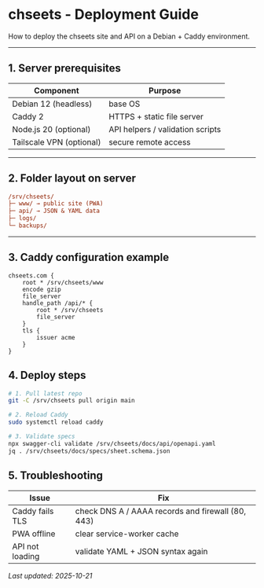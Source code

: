 # chseets - Deployment Guide

How to deploy the chseets site and API on a Debian + Caddy environment.

---

## 1. Server prerequisites

| Component | Purpose |
|------------|----------|
| Debian 12 (headless) | base OS |
| Caddy 2 | HTTPS + static file server |
| Node.js 20 (optional) | API helpers / validation scripts |
| Tailscale VPN (optional) | secure remote access |

---

## 2. Folder layout on server

```ini
/srv/chseets/
├─ www/ → public site (PWA)
├─ api/ → JSON & YAML data
├─ logs/
└─ backups/
```

---

## 3. Caddy configuration example

```caddyfile
chseets.com {
    root * /srv/chseets/www
    encode gzip
    file_server
    handle_path /api/* {
        root * /srv/chseets
        file_server
    }
    tls {
        issuer acme
    }
}
```

## 4. Deploy steps

```bash
# 1. Pull latest repo
git -C /srv/chseets pull origin main

# 2. Reload Caddy
sudo systemctl reload caddy

# 3. Validate specs
npx swagger-cli validate /srv/chseets/docs/api/openapi.yaml
jq . /srv/chseets/docs/specs/sheet.schema.json
```

## 5. Troubleshooting

| Issue           | Fix                                               |
| --------------- | ------------------------------------------------- |
| Caddy fails TLS | check DNS A / AAAA records and firewall (80, 443) |
| PWA offline     | clear service-worker cache                        |
| API not loading | validate YAML + JSON syntax again                 |

_Last updated: 2025-10-21_
